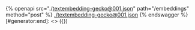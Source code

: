 [#generator:start]: <> ({ "template": "openapi" })
{% openapi src="./textembedding-gecko@001.json" path="/embeddings" method="post" %}
[./textembedding-gecko@001.json](./textembedding-gecko@001.json)
{% endswagger %}
[#generator:end]: <> ({})
